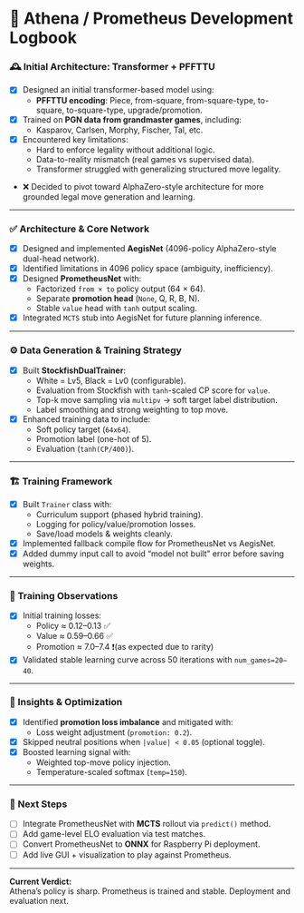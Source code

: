 # 🧠 Athena / Prometheus Development Logbook

### 🕰️ Initial Architecture: Transformer + PFFTTU

-   [x] Designed an initial transformer-based model using:
    -   **PFFTTU encoding**: Piece, from-square, from-square-type, to-square, to-square-type, upgrade/promotion.
-   [x] Trained on **PGN data from grandmaster games**, including:
    -   Kasparov, Carlsen, Morphy, Fischer, Tal, etc.
-   [x] Encountered key limitations:
    -   Hard to enforce legality without additional logic.
    -   Data-to-reality mismatch (real games vs supervised data).
    -   Transformer struggled with generalizing structured move legality.
-   ❌ Decided to pivot toward AlphaZero-style architecture for more grounded legal move generation and learning.

---

### ✅ Architecture & Core Network

-   [x] Designed and implemented **AegisNet** (4096-policy AlphaZero-style dual-head network).
-   [x] Identified limitations in 4096 policy space (ambiguity, inefficiency).
-   [x] Designed **PrometheusNet** with:
    -   Factorized `from × to` policy output (64 × 64).
    -   Separate **promotion head** (`None`, Q, R, B, N).
    -   Stable `value` head with `tanh` output scaling.
-   [x] Integrated `MCTS` stub into AegisNet for future planning inference.

---

### ⚙️ Data Generation & Training Strategy

-   [x] Built **StockfishDualTrainer**:
    -   White = Lv5, Black = Lv0 (configurable).
    -   Evaluation from Stockfish with `tanh`-scaled CP score for `value`.
    -   Top-k move sampling via `multipv` → soft target label distribution.
    -   Label smoothing and strong weighting to top move.
-   [x] Enhanced training data to include:
    -   Soft policy target (`64x64`).
    -   Promotion label (one-hot of 5).
    -   Evaluation (`tanh(CP/400)`).

---

### 🏗 Training Framework

-   [x] Built `Trainer` class with:
    -   Curriculum support (phased hybrid training).
    -   Logging for policy/value/promotion losses.
    -   Save/load models & weights cleanly.
-   [x] Implemented fallback compile flow for PrometheusNet vs AegisNet.
-   [x] Added dummy input call to avoid “model not built” error before saving weights.

---

### 🧪 Training Observations

-   [x] Initial training losses:
    -   Policy ≈ 0.12–0.13 ✅
    -   Value ≈ 0.59–0.66 ✅
    -   Promotion ≈ 7.0–7.4 ❗️(as expected due to rarity)
-   [x] Validated stable learning curve across 50 iterations with `num_games=20–40`.

---

### 🧠 Insights & Optimization

-   [x] Identified **promotion loss imbalance** and mitigated with:
    -   Loss weight adjustment (`promotion: 0.2`).
-   [x] Skipped neutral positions when `|value| < 0.05` (optional toggle).
-   [x] Boosted learning signal with:
    -   Weighted top-move policy injection.
    -   Temperature-scaled softmax (`temp=150`).

---

### 🧩 Next Steps

-   [ ] Integrate PrometheusNet with **MCTS** rollout via `predict()` method.
-   [ ] Add game-level ELO evaluation via test matches.
-   [ ] Convert PrometheusNet to **ONNX** for Raspberry Pi deployment.
-   [ ] Add live GUI + visualization to play against Prometheus.

---

**Current Verdict:**  
Athena’s policy is sharp. Prometheus is trained and stable. Deployment and evaluation next.
